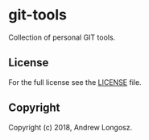 # git-tools
Collection of personal GIT tools.

## License

For the full license see the [LICENSE](LICENSE) file.

## Copyright

Copyright (c) 2018, Andrew Longosz.
